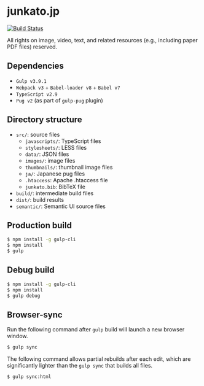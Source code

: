 # junkato.jp

[![Build Status](https://travis-ci.org/arcatdmz/junkato.jp.svg?branch=master)](https://travis-ci.org/arcatdmz/junkato.jp)

All rights on image, video, text, and related resources (e.g., including paper PDF files) reserved.

## Dependencies

- `Gulp v3.9.1`
- `Webpack v3` + `Babel-loader v8` + `Babel v7`
- `TypeScript v2.9`
- `Pug v2` (as part of `gulp-pug` plugin)

## Directory structure

- `src/`: source files
  - `javascripts/`: TypeScript files
  - `stylesheets/`: LESS files
  - `data/`: JSON files
  - `images/`: image files
  - `thumbnails/`: thumbnail image files
  - `ja/`: Japanese pug files
  - `.htaccess`: Apache .htaccess file
  - `junkato.bib`: BibTeX file
- `build/`: intermediate build files
- `dist/`: build results
- `semantic/`: Semantic UI source files

## Production build

```sh
$ npm install -g gulp-cli
$ npm install
$ gulp
```

## Debug build

```sh
$ npm install -g gulp-cli
$ npm install
$ gulp debug
```

## Browser-sync

Run the following command after `gulp` build will launch a new browser window.

```sh
$ gulp sync
```

The following command allows partial rebuilds after each edit, which are significantly lighter than the `gulp sync` that builds all files.

```sh
$ gulp sync:html
```
